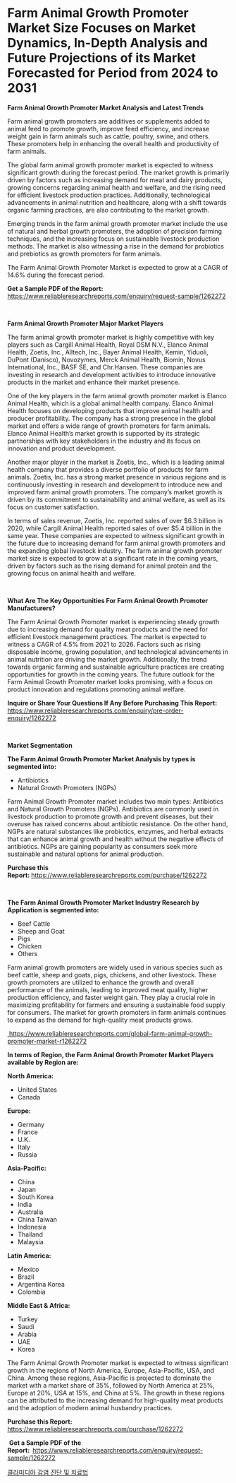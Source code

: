<p><h1>Farm Animal Growth Promoter Market Size Focuses on Market Dynamics, In-Depth Analysis and Future Projections of its Market Forecasted for Period from 2024 to 2031</h1></p><p><strong>Farm Animal Growth Promoter Market Analysis and Latest Trends</strong></p>
<p><p>Farm animal growth promoters are additives or supplements added to animal feed to promote growth, improve feed efficiency, and increase weight gain in farm animals such as cattle, poultry, swine, and others. These promoters help in enhancing the overall health and productivity of farm animals.</p><p>The global farm animal growth promoter market is expected to witness significant growth during the forecast period. The market growth is primarily driven by factors such as increasing demand for meat and dairy products, growing concerns regarding animal health and welfare, and the rising need for efficient livestock production practices. Additionally, technological advancements in animal nutrition and healthcare, along with a shift towards organic farming practices, are also contributing to the market growth.</p><p>Emerging trends in the farm animal growth promoter market include the use of natural and herbal growth promoters, the adoption of precision farming techniques, and the increasing focus on sustainable livestock production methods. The market is also witnessing a rise in the demand for probiotics and prebiotics as growth promoters for farm animals.</p><p>The Farm Animal Growth Promoter Market is expected to grow at a CAGR of 14.6% during the forecast period.</p></p>
<p><strong>Get a Sample PDF of the Report:&nbsp;</strong> <a href="https://www.reliableresearchreports.com/enquiry/request-sample/1262272">https://www.reliableresearchreports.com/enquiry/request-sample/1262272</a></p>
<p>&nbsp;</p>
<p><strong>Farm Animal Growth Promoter Major Market Players</strong></p>
<p><p>The farm animal growth promoter market is highly competitive with key players such as Cargill Animal Health, Royal DSM N.V., Elanco Animal Health, Zoetis, Inc., Alltech, Inc., Bayer Animal Health, Kemin, Yiduoli, DuPont (Danisco), Novozymes, Merck Animal Health, Biomin, Novus International, Inc., BASF SE, and Chr.Hansen. These companies are investing in research and development activities to introduce innovative products in the market and enhance their market presence.</p><p>One of the key players in the farm animal growth promoter market is Elanco Animal Health, which is a global animal health company. Elanco Animal Health focuses on developing products that improve animal health and producer profitability. The company has a strong presence in the global market and offers a wide range of growth promoters for farm animals. Elanco Animal Health’s market growth is supported by its strategic partnerships with key stakeholders in the industry and its focus on innovation and product development.</p><p>Another major player in the market is Zoetis, Inc., which is a leading animal health company that provides a diverse portfolio of products for farm animals. Zoetis, Inc. has a strong market presence in various regions and is continuously investing in research and development to introduce new and improved farm animal growth promoters. The company’s market growth is driven by its commitment to sustainability and animal welfare, as well as its focus on customer satisfaction.</p><p>In terms of sales revenue, Zoetis, Inc. reported sales of over $6.3 billion in 2020, while Cargill Animal Health reported sales of over $5.4 billion in the same year. These companies are expected to witness significant growth in the future due to increasing demand for farm animal growth promoters and the expanding global livestock industry. The farm animal growth promoter market size is expected to grow at a significant rate in the coming years, driven by factors such as the rising demand for animal protein and the growing focus on animal health and welfare.</p></p>
<p>&nbsp;</p>
<p><strong>What Are The Key Opportunities For Farm Animal Growth Promoter Manufacturers?</strong></p>
<p><p>The Farm Animal Growth Promoter market is experiencing steady growth due to increasing demand for quality meat products and the need for efficient livestock management practices. The market is expected to witness a CAGR of 4.5% from 2021 to 2026. Factors such as rising disposable income, growing population, and technological advancements in animal nutrition are driving the market growth. Additionally, the trend towards organic farming and sustainable agriculture practices are creating opportunities for growth in the coming years. The future outlook for the Farm Animal Growth Promoter market looks promising, with a focus on product innovation and regulations promoting animal welfare.</p></p>
<p><strong>Inquire or Share Your Questions If Any Before Purchasing This Report:</strong> <a href="https://www.reliableresearchreports.com/enquiry/pre-order-enquiry/1262272">https://www.reliableresearchreports.com/enquiry/pre-order-enquiry/1262272</a></p>
<p>&nbsp;</p>
<p><strong>Market Segmentation</strong></p>
<p><strong>The Farm Animal Growth Promoter Market Analysis by types is segmented into:</strong></p>
<p><ul><li>Antibiotics</li><li>Natural Growth Promoters (NGPs)</li></ul></p>
<p><p>Farm Animal Growth Promoter market includes two main types: Antibiotics and Natural Growth Promoters (NGPs). Antibiotics are commonly used in livestock production to promote growth and prevent diseases, but their overuse has raised concerns about antibiotic resistance. On the other hand, NGPs are natural substances like probiotics, enzymes, and herbal extracts that can enhance animal growth and health without the negative effects of antibiotics. NGPs are gaining popularity as consumers seek more sustainable and natural options for animal production.</p></p>
<p><strong>Purchase this Report:&nbsp;</strong><a href="https://www.reliableresearchreports.com/purchase/1262272">https://www.reliableresearchreports.com/purchase/1262272</a></p>
<p>&nbsp;</p>
<p><strong>The Farm Animal Growth Promoter Market Industry Research by Application is segmented into:</strong></p>
<p><ul><li>Beef Cattle</li><li>Sheep and Goat</li><li>Pigs</li><li>Chicken</li><li>Others</li></ul></p>
<p><p>Farm animal growth promoters are widely used in various species such as beef cattle, sheep and goats, pigs, chickens, and other livestock. These growth promoters are utilized to enhance the growth and overall performance of the animals, leading to improved meat quality, higher production efficiency, and faster weight gain. They play a crucial role in maximizing profitability for farmers and ensuring a sustainable food supply for consumers. The market for growth promoters in farm animals continues to expand as the demand for high-quality meat products grows.</p></p>
<p><a href="https://www.reliableresearchreports.com/global-farm-animal-growth-promoter-market-r1262272">&nbsp;https://www.reliableresearchreports.com/global-farm-animal-growth-promoter-market-r1262272</a></p>
<p><strong>In terms of Region, the Farm Animal Growth Promoter Market Players available by Region are:</strong></p>
<p>
    <p> <strong> North America: </strong>
        <ul>
            <li>United States</li>
            <li>Canada</li>
        </ul>
        </p> 
    <p> <strong> Europe: </strong>
        <ul>
            <li>Germany</li>
            <li>France</li>
            <li>U.K.</li>
            <li>Italy</li>
            <li>Russia</li>
        </ul>
        </p> 
    <p> <strong> Asia-Pacific: </strong>
        <ul>
            <li>China</li>
            <li>Japan</li>
            <li>South Korea</li>
            <li>India</li>
            <li>Australia</li>
            <li>China Taiwan</li>
            <li>Indonesia</li>
            <li>Thailand</li>
            <li>Malaysia</li>
        </ul>
        </p> 
    <p> <strong> Latin America: </strong>
        <ul>
            <li>Mexico</li>
            <li>Brazil</li>
            <li>Argentina Korea</li>
            <li>Colombia</li>
        </ul>
        </p> 
    <p> <strong> Middle East & Africa: </strong>
        <ul>
            <li>Turkey</li>
            <li>Saudi</li>
            <li>Arabia</li>
            <li>UAE</li>
            <li>Korea</li>
        </ul>
    </p>
    </p>
<p><p>The Farm Animal Growth Promoter market is expected to witness significant growth in the regions of North America, Europe, Asia-Pacific, USA, and China. Among these regions, Asia-Pacific is projected to dominate the market with a market share of 35%, followed by North America at 25%, Europe at 20%, USA at 15%, and China at 5%. The growth in these regions can be attributed to the increasing demand for high-quality meat products and the adoption of modern animal husbandry practices.</p></p>
<p><strong>Purchase this Report: </strong><a href="https://www.reliableresearchreports.com/purchase/1262272">https://www.reliableresearchreports.com/purchase/1262272</a></p>
<p>&nbsp;<strong>Get a Sample PDF of the Report:&nbsp;&nbsp;</strong><a href="https://www.reliableresearchreports.com/enquiry/request-sample/1262272">https://www.reliableresearchreports.com/enquiry/request-sample/1262272</a></p>
<p><strong></strong></p>
<p><p><a href="https://github.com/vskv4779xr1/Market-Research-Report-List-3/blob/main/56557098305.md">클라미디아 감염 진단 및 치료법</a></p></p>